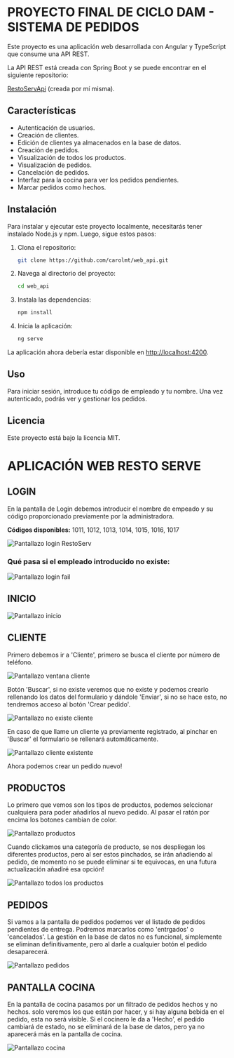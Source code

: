 # PROYECTO FINAL DE CICLO DAM - SISTEMA DE PEDIDOS

Este proyecto es una aplicación web desarrollada con Angular y TypeScript que consume una API REST. 

La API REST está creada con Spring Boot y se puede encontrar en el siguiente repositorio:

[RestoServApi](https://github.com/carolmt/RestoServApi) (creada por mí misma).

## Características

- Autenticación de usuarios.
- Creación de clientes.
- Edición de clientes ya almacenados en la base de datos.
- Creación de pedidos.
- Visualización de todos los productos.
- Visualización de pedidos.
- Cancelación de pedidos.
- Interfaz para la cocina para ver los pedidos pendientes.
- Marcar pedidos como hechos.

## Instalación

Para instalar y ejecutar este proyecto localmente, necesitarás tener instalado Node.js y npm. Luego, sigue estos pasos:

1. Clona el repositorio:
    ```bash
    git clone https://github.com/carolmt/web_api.git
    ```

2. Navega al directorio del proyecto:
    ```bash
    cd web_api
    ```

3. Instala las dependencias:
    ```bash
    npm install
    ```

4. Inicia la aplicación:
    ```bash
    ng serve
    ```

La aplicación ahora debería estar disponible en [http://localhost:4200](http://localhost:4200).

## Uso

Para iniciar sesión, introduce tu código de empleado y tu nombre. Una vez autenticado, podrás ver y gestionar los pedidos.

## Licencia

Este proyecto está bajo la licencia MIT.


# APLICACIÓN WEB RESTO SERVE 

## LOGIN

En la pantalla de Login debemos introducir el nombre de empeado y su código proporcionado previamente por la administradora.

**Códigos disponibles:** 1011, 1012, 1013, 1014, 1015, 1016, 1017

![Pantallazo login RestoServ](https://github.com/carolmt/web_api/blob/main/capturas/login.png)

### Qué pasa si el empleado introducido no existe: 

![Pantallazo login fail](https://github.com/carolmt/web_api/blob/main/capturas/login-erroneo.png)

## INICIO

![Pantallazo inicio](https://github.com/carolmt/web_api/blob/main/capturas/inicio.png)

## CLIENTE

Primero debemos ir a 'Cliente', primero se busca el cliente por número de teléfono.

![Pantallazo ventana cliente](https://github.com/carolmt/web_api/blob/main/capturas/cliente-vacio.png)

Botón 'Buscar', si no existe veremos que no existe y podemos crearlo rellenando los datos del formulario y dándole 'Enviar', si no se hace esto, no tendremos acceso
al botón 'Crear pedido'.

![Pantallazo no existe cliente](https://github.com/carolmt/web_api/blob/main/capturas/cliente-no-existe.png)

En caso de que llame un cliente ya previamente registrado, al pinchar en 'Buscar' el formulario se rellenará automáticamente.

![Pantallazo cliente existente](https://github.com/carolmt/web_api/blob/main/capturas/cliente-datos.png)

Ahora podemos crear un pedido nuevo!

## PRODUCTOS

Lo primero que vemos son los tipos de productos, podemos selccionar cualquiera para poder añadirlos al nuevo pedido.
Al pasar el ratón por encima los botones cambian de color.

![Pantallazo productos](https://github.com/carolmt/web_api/blob/main/capturas/productos-tipo.png)

Cuando clickamos una categoría de producto, se nos despliegan los diferentes productos, pero al ser estos pinchados, se irán añadiendo al pedido,
de momento no se puede eliminar si te equivocas, en una futura actualización añadiré esa opción!

![Pantallazo todos los productos](https://github.com/carolmt/web_api/blob/main/capturas/productos.png)

## PEDIDOS

Si vamos a la pantalla de pedidos podemos ver el listado de pedidos pendientes de entrega. Podremos marcarlos como 'entrgados' o 'cancelados'.
La gestión en la base de datos no es funcional, simplemente se eliminan definitivamente, pero al darle a cualquier botón el pedido desaparecerá.

![Pantallazo pedidos](https://github.com/carolmt/web_api/blob/main/capturas/pedidos.png)

## PANTALLA COCINA

En la pantalla de cocina pasamos por un filtrado de pedidos hechos y no hechos. solo veremos los que están por hacer, y si hay alguna bebida en el pedido, esta
no será visible. Si el cocinero le da a 'Hecho', el pedido cambiará de estado, no se eliminará de la base de datos, pero ya no aparecerá más en la pantalla de cocina.

![Pantallazo cocina](https://github.com/carolmt/web_api/blob/main/capturas/cocina.png)
